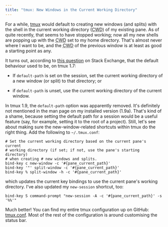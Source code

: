 ```yaml
---
title: "tmux: New Windows in the Current Working Directory"
---
```

For a while, [tmux](http://tmux.sourceforge.net) would default to creating new
windows (and splits) with the shell in the current working directory
(<abbr title="Current Working Directory" class="initialism">CWD</abbr>) of my
existing pane.  As of quite recently, that seems to have stopped working; now
all my new shells are popping up with the
<abbr title="Current Working Directory" class="initialism">CWD</abbr> set to my
home directory. That's almost never where I want to be, and the
<abbr title="Current Working Directory" class="initialism">CWD</abbr> of the
previous window is at least as good a starting point as any.

It turns out, according to
[this question](http://unix.stackexchange.com/questions/12032/create-new-window-with-current-directory-in-tmux)
on Stack Exchange, that the default behaviour used to be, on tmux 1.7:

* If `default-path` is set on the session, set the current working directory of
  a new window (or split) to that directory; or

* if `default-path` is unset, use the current working directory of the current
  window.

In tmux 1.9, the `default-path` option was apparently removed. It's definitely
not mentioned in the man page on my installed version (1.9a). That's kind of a
shame, because setting the default path for a session would be a useful feature
(say, for example, setting it to the root of a project). Still, let's see about
making sure the new-window-related shortcuts within tmux do the right thing.
Add the following to `~/.tmux.conf`:

    # Set the current working directory based on the current pane's current
    # working directory (if set; if not, use the pane's starting directory)
    # when creating # new windows and splits.
    bind-key c new-window -c '#{pane_current_path}'
    bind-key '"' split-window -c '#{pane_current_path}'
    bind-key % split-window -h -c '#{pane_current_path}'

which updates the current key bindings to use the current pane's working
directory. I've also updated my `new-session` shortcut, too:

    bind-key S command-prompt "new-session -A -c '#{pane_current_path}' -s '%%'"

Much better! You can find my entire tmux configuration up on GitHub:
[tmux.conf](https://github.com/mathie/dot-files/blob/master/tmux.conf). Most of
the rest of the configuration is around customising the status bar.
